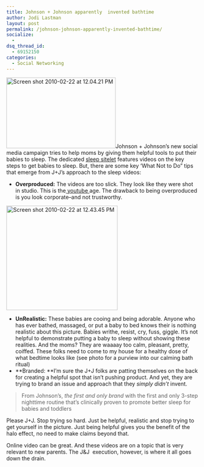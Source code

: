 ```yaml
---
title: Johnson + Johnson apparently  invented bathtime
author: Jodi Lastman
layout: post
permalink: /johnson-johnson-apparently-invented-bathtime/
socialize:
  - 
dsq_thread_id:
  - 69152150
categories:
  - Social Networking
---
```

<img class="size-full wp-image-2028 alignright" title="Screen shot 2010-02-22 at 12.04.21 PM" src="http://hypenotic.com/wordpress/wp-content/uploads/2010/02/Screen-shot-2010-02-22-at-12.04.21-PM.png" alt="Screen shot 2010-02-22 at 12.04.21 PM" width="286" height="185" />Johnson + Johnson&#8217;s new social media campaign tries to help moms by giving them helpful tools to put their babies to sleep. The dedicated [sleep sitelet][1] features videos on the key steps to get babies to sleep. But, there are some key &#8216;What Not to Do&#8221; tips that emerge from J+J&#8217;s approach to the sleep videos:

*   **Overproduced:** The videos are too slick. They look like they were shot in studio. This is the[ youtube ][2]age. The drawback to being overproduced is you look corporate&#8211;and not trustworthy.

<img class="size-full wp-image-2029 alignright" title="Screen shot 2010-02-22 at 12.43.45 PM" src="http://hypenotic.com/wordpress/wp-content/uploads/2010/02/Screen-shot-2010-02-22-at-12.43.45-PM.png" alt="Screen shot 2010-02-22 at 12.43.45 PM" width="291" height="273" />

*   **UnRealistic:** These babies are cooing and being adorable. Anyone who has ever bathed, massaged, or put a baby to bed knows their is nothing realistic about this picture. Babies writhe, resist, cry, fuss, giggle. It&#8217;s not helpful to demonstrate putting a baby to sleep without showing these realities. And the moms? They are waaaay too calm, pleasant, pretty, coiffed. These folks need to come to my house for a healthy dose of what bedtime looks like (see photo for a purview into our calming bath ritual)
*   **Branded: **I&#8217;m sure the J+J folks are patting themselves on the back for creating a helpful spot that isn&#8217;t pushing product. And yet, they are trying to brand an issue and approach that they *simply didn&#8217;t* invent.

> From Johnson&#8217;s, *the first and only brand* with the first and only 3-step nighttime routine that&#8217;s clinically proven to promote better sleep for babies and toddlers

Please J+J. Stop trying so hard. Just be helpful, realistic and stop trying to get yourself in the picture. Just being helpful gives you the benefit of the halo effect, no need to make claims beyond that.

Online video can be great. And these videos are on a topic that is very relevant to new parents. The J&J  execution, however, is where it all goes down the drain.

 [1]: http://johnsonsbaby.com/Sleep/default.html
 [2]: http://www.youtube.com